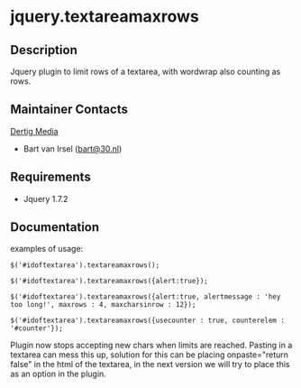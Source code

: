 jquery.textareamaxrows
======================

Description
--------------
Jquery plugin to limit rows of a textarea, with wordwrap also counting as rows.

Maintainer Contacts
-------------------
[Dertig Media](http://www.30.nl)
*  Bart van Irsel (<bart@30.nl>)

Requirements
------------
* Jquery 1.7.2

Documentation
-------------
examples of usage:

`$('#idoftextarea').textareamaxrows();`

`$('#idoftextarea').textareamaxrows({alert:true});`

`$('#idoftextarea').textareamaxrows({alert:true, alertmessage : 'hey too long!', maxrows : 4, maxcharsinrow : 12});`

`$('#idoftextarea').textareamaxrows({usecounter : true, counterelem : '#counter'});`

Plugin now stops accepting new chars when limits are reached. Pasting in a textarea can mess this up,
solution for this can be placing onpaste="return false" in the html of the textarea, in the next version we will try
to place this as an option in the plugin.

